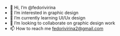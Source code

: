 - 👋 Hi, I’m @fedorivirina
- 👀 I’m interested in graphic design
- 🌱 I’m currently learning UI/Ux design
- 💞️ I’m looking to collaborate on graphic design work
- 📫 How to reach me fedorivirina2@gmail.com
